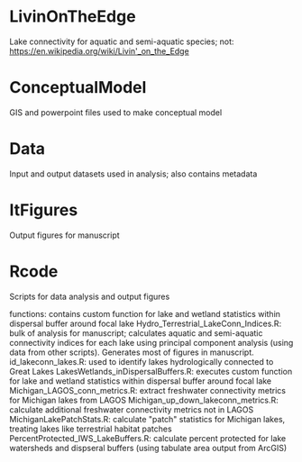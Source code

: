 # LivinOnTheEdge
Lake connectivity for aquatic and semi-aquatic species;
not: https://en.wikipedia.org/wiki/Livin'_on_the_Edge

# ConceptualModel
GIS and powerpoint files used to make conceptual model

# Data
Input and output datasets used in analysis; also contains metadata

# ItFigures
Output figures for manuscript

# Rcode
Scripts for data analysis and output figures

functions: contains custom function for lake and wetland statistics within dispersal buffer around focal lake
Hydro_Terrestrial_LakeConn_Indices.R: bulk of analysis for manuscript; calculates aquatic and semi-aquatic connectivity indices for each lake using principal component analysis (using data from other scripts). Generates most of figures in manuscript.
id_lakeconn_lakes.R: used to identify lakes hydrologically connected to Great Lakes
LakesWetlands_inDispersalBuffers.R: executes custom function for lake and wetland statistics within dispersal buffer around focal lake
Michigan_LAGOS_conn_metrics.R: extract freshwater connectivity metrics for Michigan lakes from LAGOS
Michigan_up_down_lakeconn_metrics.R: calculate additional freshwater connectivity metrics not in LAGOS
MichiganLakePatchStats.R: calculate "patch" statistics for Michigan lakes, treating lakes like terrestrial habitat patches
PercentProtected_IWS_LakeBuffers.R: calculate percent protected for lake watersheds and dispseral buffers (using tabulate area output from ArcGIS)
